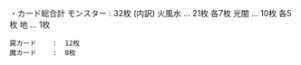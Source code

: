 ・カード総合計
    モンスター  :  32枚
                 (内訳) 火風水 ... 21枚 各7枚
                        光闇   ... 10枚 各5枚
                        地     ... 1枚

    罠カード    :  12枚 
    魔カード    :  8枚